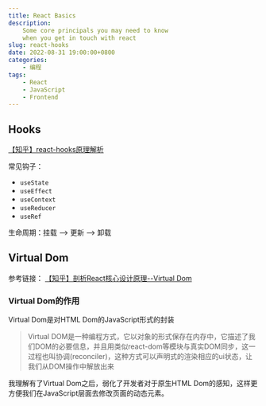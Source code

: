 ```yaml
---
title: React Basics
description: 
    Some core principals you may need to know
    when you get in touch with react
slug: react-hooks
date: 2022-08-31 19:00:00+0800
categories:
    - 编程
tags:
    - React
    - JavaScript
    - Frontend
---
```


## Hooks

[【知乎】react-hooks原理解析](https://zhuanlan.zhihu.com/p/443264124)

常见钩子：

- `useState`
- `useEffect`
- `useContext`
- `useReducer`
- `useRef`

生命周期：挂载 --> 更新 --> 卸载

## Virtual Dom

参考链接：
[【知乎】剖析React核心设计原理--Virtual Dom](https://zhuanlan.zhihu.com/p/462727885)

### Virtual Dom的作用

Virtual Dom是对HTML Dom的JavaScript形式的封装

> Virtual DOM是一种编程方式，它以对象的形式保存在内存中，它描述了我们DOM的必要信息，并且用类似react-dom等模块与真实DOM同步，这一过程也叫协调(reconciler)，这种方式可以声明式的渲染相应的ui状态，让我们从DOM操作中解放出来

我理解有了Virtual Dom之后，弱化了开发者对于原生HTML Dom的感知，这样更方便我们在JavaScript层面去修改页面的动态元素。

